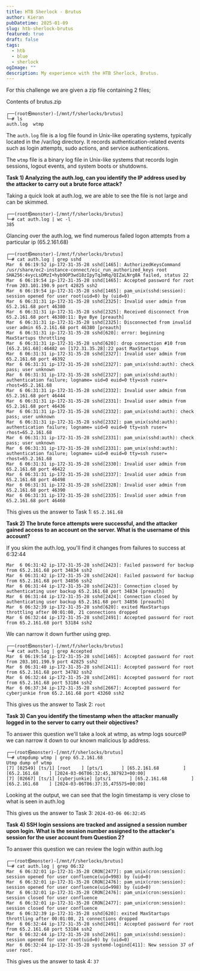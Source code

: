 ```yaml
---
title: HTB Sherlock - Brutus
author: Kieran
pubDatetime: 2025-01-09
slug: htb-sherlock-brutus
featured: true
draft: false
tags:
  - htb
  - blue
  - sherlock
ogImage: ""
description: My experience with the HTB Sherlock, Brutus.
---
```


For this challenge we are given a zip file containing 2 files;

Contents of brutus.zip
```
┌──(root㉿monster)-[/mnt/f/sherlocks/brutus]
└─# ls
auth.log  wtmp
```

The `auth.log` file is a log file found in Unix-like operating systems, typically located in the /var/log directory. It records authentication-related events such as login attempts, sudo actions, and service authentications.

The `wtmp` file is a binary log file in Unix-like systems that records login sessions, logout events, and system boots or shutdowns.

**Task 1) Analyzing the auth.log, can you identify the IP address used by the attacker to carry out a brute force attack?**

Taking a quick look at auth.log, we are able to see the file is not large and can be skimmed.

```
┌──(root㉿monster)-[/mnt/f/sherlocks/brutus]
└─# cat auth.log | wc -l
385
```
Glancing over the auth.log, we find numerous failed logon attempts from a particular ip (65.2.161.68)

```
┌──(root㉿monster)-[/mnt/f/sherlocks/brutus]
└─# cat auth.log | grep sshd
Mar  6 06:19:52 ip-172-31-35-28 sshd[1465]: AuthorizedKeysCommand /usr/share/ec2-instance-connect/eic_run_authorized_keys root SHA256:4vycLsDMzI+hyb9OP3wd18zIpyTqJmRq/QIZaLNrg8A failed, status 22
Mar  6 06:19:54 ip-172-31-35-28 sshd[1465]: Accepted password for root from 203.101.190.9 port 42825 ssh2
Mar  6 06:19:54 ip-172-31-35-28 sshd[1465]: pam_unix(sshd:session): session opened for user root(uid=0) by (uid=0)
Mar  6 06:31:31 ip-172-31-35-28 sshd[2325]: Invalid user admin from 65.2.161.68 port 46380
Mar  6 06:31:31 ip-172-31-35-28 sshd[2325]: Received disconnect from 65.2.161.68 port 46380:11: Bye Bye [preauth]
Mar  6 06:31:31 ip-172-31-35-28 sshd[2325]: Disconnected from invalid user admin 65.2.161.68 port 46380 [preauth]
Mar  6 06:31:31 ip-172-31-35-28 sshd[620]: error: beginning MaxStartups throttling
Mar  6 06:31:31 ip-172-31-35-28 sshd[620]: drop connection #10 from [65.2.161.68]:46482 on [172.31.35.28]:22 past MaxStartups
Mar  6 06:31:31 ip-172-31-35-28 sshd[2327]: Invalid user admin from 65.2.161.68 port 46392
Mar  6 06:31:31 ip-172-31-35-28 sshd[2327]: pam_unix(sshd:auth): check pass; user unknown
Mar  6 06:31:31 ip-172-31-35-28 sshd[2327]: pam_unix(sshd:auth): authentication failure; logname= uid=0 euid=0 tty=ssh ruser= rhost=65.2.161.68
Mar  6 06:31:31 ip-172-31-35-28 sshd[2332]: Invalid user admin from 65.2.161.68 port 46444
Mar  6 06:31:31 ip-172-31-35-28 sshd[2331]: Invalid user admin from 65.2.161.68 port 46436
Mar  6 06:31:31 ip-172-31-35-28 sshd[2332]: pam_unix(sshd:auth): check pass; user unknown
Mar  6 06:31:31 ip-172-31-35-28 sshd[2332]: pam_unix(sshd:auth): authentication failure; logname= uid=0 euid=0 tty=ssh ruser= rhost=65.2.161.68
Mar  6 06:31:31 ip-172-31-35-28 sshd[2331]: pam_unix(sshd:auth): check pass; user unknown
Mar  6 06:31:31 ip-172-31-35-28 sshd[2331]: pam_unix(sshd:auth): authentication failure; logname= uid=0 euid=0 tty=ssh ruser= rhost=65.2.161.68
Mar  6 06:31:31 ip-172-31-35-28 sshd[2330]: Invalid user admin from 65.2.161.68 port 46422
Mar  6 06:31:31 ip-172-31-35-28 sshd[2337]: Invalid user admin from 65.2.161.68 port 46498
Mar  6 06:31:31 ip-172-31-35-28 sshd[2328]: Invalid user admin from 65.2.161.68 port 46390
Mar  6 06:31:31 ip-172-31-35-28 sshd[2335]: Invalid user admin from 65.2.161.68 port 46460
```
This gives us the answer to Task 1: `65.2.161.68`

**Task 2) The brute force attempts were successful, and the attacker gained access to an account on the server. What is the username of this account?**

If you skim the auth.log, you'll find it changes from failures to success at 6:32:44

```
Mar  6 06:31:42 ip-172-31-35-28 sshd[2423]: Failed password for backup from 65.2.161.68 port 34834 ssh2
Mar  6 06:31:42 ip-172-31-35-28 sshd[2424]: Failed password for backup from 65.2.161.68 port 34856 ssh2
Mar  6 06:31:44 ip-172-31-35-28 sshd[2423]: Connection closed by authenticating user backup 65.2.161.68 port 34834 [preauth]
Mar  6 06:31:44 ip-172-31-35-28 sshd[2424]: Connection closed by authenticating user backup 65.2.161.68 port 34856 [preauth]
Mar  6 06:32:39 ip-172-31-35-28 sshd[620]: exited MaxStartups throttling after 00:01:08, 21 connections dropped
Mar  6 06:32:44 ip-172-31-35-28 sshd[2491]: Accepted password for root from 65.2.161.68 port 53184 ssh2
```

We can narrow it down further using grep.

```
┌──(root㉿monster)-[/mnt/f/sherlocks/brutus]
└─# cat auth.log | grep Accepted
Mar  6 06:19:54 ip-172-31-35-28 sshd[1465]: Accepted password for root from 203.101.190.9 port 42825 ssh2
Mar  6 06:31:40 ip-172-31-35-28 sshd[2411]: Accepted password for root from 65.2.161.68 port 34782 ssh2
Mar  6 06:32:44 ip-172-31-35-28 sshd[2491]: Accepted password for root from 65.2.161.68 port 53184 ssh2
Mar  6 06:37:34 ip-172-31-35-28 sshd[2667]: Accepted password for cyberjunkie from 65.2.161.68 port 43260 ssh2
```
This gives us the answer to Task 2: `root`

**Task 3) Can you identify the timestamp when the attacker manually logged in to the server to carry out their objectives?**

To answer this question we'll take a look at wtmp, as wtmp logs sourceIP we can narrow it down to our known malicious Ip address.

```
┌──(root㉿monster)-[/mnt/f/sherlocks/brutus]
└─# utmpdump wtmp | grep 65.2.161.68
Utmp dump of wtmp
[7] [02549] [ts/1] [root    ] [pts/1       ] [65.2.161.68         ] [65.2.161.68    ] [2024-03-06T06:32:45,387923+00:00]
[7] [02667] [ts/1] [cyberjunkie] [pts/1       ] [65.2.161.68         ] [65.2.161.68    ] [2024-03-06T06:37:35,475575+00:00]
```

Looking at the output, we can see that the login timestamp is very close to what is seen in auth.log

This gives us the answer to Task 3: `2024-03-06 06:32:45`

**Task 4) SSH login sessions are tracked and assigned a session number upon login. What is the session number assigned to the attacker's session for the user account from Question 2?**

To answer this question we can review the login within auth.log

```
┌──(root㉿monster)-[/mnt/f/sherlocks/brutus]
└─# cat auth.log | grep 06:32
Mar  6 06:32:01 ip-172-31-35-28 CRON[2477]: pam_unix(cron:session): session opened for user confluence(uid=998) by (uid=0)
Mar  6 06:32:01 ip-172-31-35-28 CRON[2476]: pam_unix(cron:session): session opened for user confluence(uid=998) by (uid=0)
Mar  6 06:32:01 ip-172-31-35-28 CRON[2476]: pam_unix(cron:session): session closed for user confluence
Mar  6 06:32:01 ip-172-31-35-28 CRON[2477]: pam_unix(cron:session): session closed for user confluence
Mar  6 06:32:39 ip-172-31-35-28 sshd[620]: exited MaxStartups throttling after 00:01:08, 21 connections dropped
Mar  6 06:32:44 ip-172-31-35-28 sshd[2491]: Accepted password for root from 65.2.161.68 port 53184 ssh2
Mar  6 06:32:44 ip-172-31-35-28 sshd[2491]: pam_unix(sshd:session): session opened for user root(uid=0) by (uid=0)
Mar  6 06:32:44 ip-172-31-35-28 systemd-logind[411]: New session 37 of user root.
```

This gives us the answer to task 4: `37`